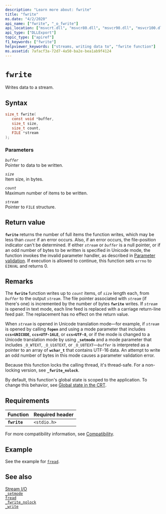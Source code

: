 ```yaml
---
description: "Learn more about: fwrite"
title: "fwrite"
ms.date: "4/2/2020"
api_name: ["fwrite", "_o_fwrite"]
api_location: ["msvcrt.dll", "msvcr80.dll", "msvcr90.dll", "msvcr100.dll", "msvcr100_clr0400.dll", "msvcr110.dll", "msvcr110_clr0400.dll", "msvcr120.dll", "msvcr120_clr0400.dll", "ucrtbase.dll", "api-ms-win-crt-stdio-l1-1-0.dll"]
api_type: ["DLLExport"]
topic_type: ["apiref"]
f1_keywords: ["fwrite"]
helpviewer_keywords: ["streams, writing data to", "fwrite function"]
ms.assetid: 7afacf3a-72d7-4a50-ba2e-bea1ab9f4124
---
```

# `fwrite`

Writes data to a stream.

## Syntax

```C
size_t fwrite(
   const void *buffer,
   size_t size,
   size_t count,
   FILE *stream
);
```

### Parameters

*`buffer`*\
Pointer to data to be written.

*`size`*\
Item size, in bytes.

*`count`*\
Maximum number of items to be written.

*`stream`*\
Pointer to `FILE` structure.

## Return value

**`fwrite`** returns the number of full items the function writes, which may be less than *`count`* if an error occurs. Also, if an error occurs, the file-position indicator can't be determined. If either *`stream`* or *`buffer`* is a null pointer, or if an odd number of bytes to be written is specified in Unicode mode, the function invokes the invalid parameter handler, as described in [Parameter validation](../parameter-validation.md). If execution is allowed to continue, this function sets `errno` to `EINVAL` and returns 0.

## Remarks

The **`fwrite`** function writes up to *`count`* items, of *`size`* length each, from *`buffer`* to the output *`stream`*. The file pointer associated with *`stream`* (if there's one) is incremented by the number of bytes **`fwrite`** writes. If *`stream`* is opened in text mode, each line feed is replaced with a carriage return-line feed pair. The replacement has no effect on the return value.

When *`stream`* is opened in Unicode translation mode—for example, if *`stream`* is opened by calling **`fopen`** and using a mode parameter that includes **`ccs=UNICODE`**, **`ccs=UTF-16LE`**, or **`ccs=UTF-8`**, or if the mode is changed to a Unicode translation mode by using **`_setmode`** and a mode parameter that includes `_O_WTEXT`, `_O_U16TEXT`, or `_O_U8TEXT`—*`buffer`* is interpreted as a pointer to an array of **`wchar_t`** that contains UTF-16 data. An attempt to write an odd number of bytes in this mode causes a parameter validation error.

Because this function locks the calling thread, it's thread-safe. For a non-locking version, see **`_fwrite_nolock`**.

By default, this function's global state is scoped to the application. To change this behavior, see [Global state in the CRT](../global-state.md).

## Requirements

| Function | Required header |
|---|---|
| **`fwrite`** | `<stdio.h>` |

For more compatibility information, see [Compatibility](../compatibility.md).

## Example

See the example for [`fread`](fread.md).

## See also

[Stream I/O](../stream-i-o.md)\
[`_setmode`](setmode.md)\
[`fread`](fread.md)\
[`_fwrite_nolock`](fwrite-nolock.md)\
[`_write`](write.md)
